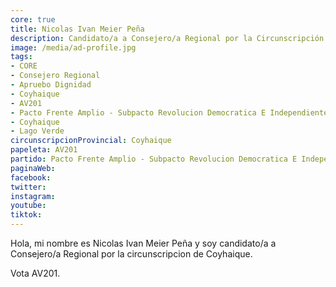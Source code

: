 ```yaml
---
core: true
title: Nicolas Ivan Meier Peña
description: Candidato/a a Consejero/a Regional por la Circunscripción de Coyhaique
image: /media/ad-profile.jpg
tags:
- CORE
- Consejero Regional
- Apruebo Dignidad
- Coyhaique
- AV201
- Pacto Frente Amplio - Subpacto Revolucion Democratica E Independientes - Independientes
- Coyhaique
- Lago Verde
circunscripcionProvincial: Coyhaique
papeleta: AV201
partido: Pacto Frente Amplio - Subpacto Revolucion Democratica E Independientes - Independientes
paginaWeb:
facebook:
twitter:
instagram:
youtube:
tiktok:
---
```

Hola, mi nombre es Nicolas Ivan Meier Peña y soy candidato/a a Consejero/a Regional por la circunscripcion de Coyhaique.

Vota AV201.